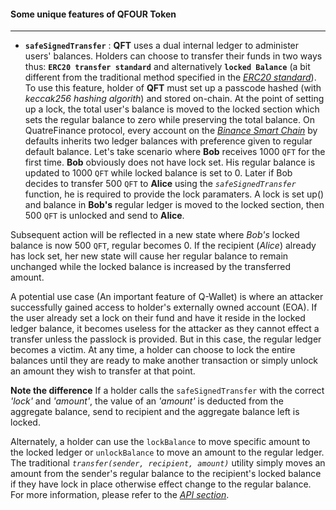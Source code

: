 #### Some unique features of QFOUR Token
----------------------------------------


- **`safeSignedTransfer`** : **QFT** uses a dual internal ledger to administer users' balances. Holders can choose to transfer their funds in two ways thus: **`ERC20 transfer standard`** and alternatively **`locked Balance`** (a bit different from the traditional method specified in the _[ERC20 standard]()_). To use this feature, holder of **QFT** must set up a passcode hashed (with _keccak256 hashing algorith_) and stored on-chain. At the point of setting up a lock, the total user's balance is moved to the locked section which sets the regular balance to zero while preserving the total balance. On QuatreFinance protocol, every account on the _[Binance Smart Chain]()_ by defaults inherits two ledger balances with preference given to regular default balance. Let's take scenario where **Bob** receives 1000 `QFT` for the first time. **Bob** obviously does not have lock set. His regular balance is updated to 1000 `QFT` while locked balance is set to 0. Later if Bob decides to transfer 500 `QFT` to **Alice** using the _`safeSignedTransfer`_ function, he is required to provide the lock paramaters. A lock is set up() and balance in **Bob's** regular ledger is moved to the locked section, then 500 `QFT` is unlocked and send to **Alice**.

Subsequent action will be reflected in a new state where _Bob's_ locked balance is now 500 `QFT`, regular becomes 0. If the recipient (_Alice_) already has lock set, her new state will cause her regular balance to remain unchanged while the locked balance is increased by the transferred amount.

A potential use case (An important feature of Q-Wallet) is where an attacker successfully gained access to holder's externally owned account (EOA). If the user already set a lock on their fund and have it reside in the locked ledger balance, it becomes useless for the attacker as they cannot effect a transfer unless the passlock is provided. But in this case, the regular ledger becomes a victim. At any time, a holder can choose to lock the entire balances until they are ready to make another transaction or simply unlock an amount they wish to transfer at that point.

**Note the difference**
If a holder calls the `safeSignedTransfer` with the correct _'lock'_ and _'amount'_, the value of an _'amount'_ is deducted from the aggregate balance, send to recipient and the aggregate balance left is locked.

Alternately, a holder can use the `lockBalance` to move specific amount to the locked ledger or `unlockBalance` to move an amount to the regular ledger. The traditional _`transfer(sender, recipient, amount)`_ utility simply moves an amount from the sender's regular balance to the recipient's locked balance if they have lock in place otherwise effect change to the regular balance. For more information, please refer to the  _[API section]()_.